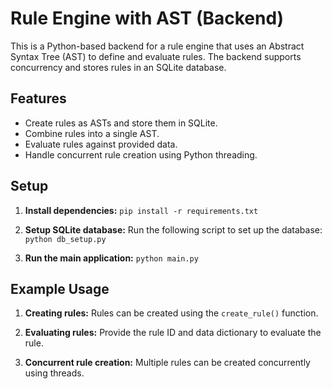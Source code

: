 # Rule Engine with AST (Backend)

This is a Python-based backend for a rule engine that uses an Abstract Syntax Tree (AST) to define and evaluate rules. The backend supports concurrency and stores rules in an SQLite database.

## Features
- Create rules as ASTs and store them in SQLite.
- Combine rules into a single AST.
- Evaluate rules against provided data.
- Handle concurrent rule creation using Python threading.

## Setup

1. **Install dependencies:**
```pip install -r requirements.txt```

2. **Setup SQLite database:**
Run the following script to set up the database:
```python db_setup.py```

3. **Run the main application:**
```python main.py```

## Example Usage

1. **Creating rules:**
Rules can be created using the `create_rule()` function.

2. **Evaluating rules:**
Provide the rule ID and data dictionary to evaluate the rule.

3. **Concurrent rule creation:**
Multiple rules can be created concurrently using threads.

